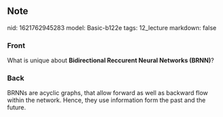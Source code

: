 ## Note
nid: 1621762945283
model: Basic-b122e
tags: 12_lecture
markdown: false

### Front
What is unique about <b>Bidirectional Reccurent Neural Networks
(BRNN)</b>?

### Back
BRNNs are acyclic graphs, that allow forward as well as backward flow 
within the network. Hence, they use information form the past and the 
future.
